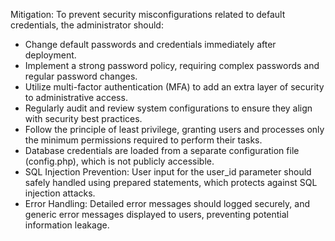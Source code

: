 Mitigation: To prevent security misconfigurations related to default credentials, the administrator should:

- Change default passwords and credentials immediately after deployment.
- Implement a strong password policy, requiring complex passwords and regular password changes.
- Utilize multi-factor authentication (MFA) to add an extra layer of security to administrative access.
- Regularly audit and review system configurations to ensure they align with security best practices.
- Follow the principle of least privilege, granting users and processes only the minimum permissions required to perform their tasks.
- Database credentials are loaded from a separate configuration file (config.php), which is not publicly accessible.
- SQL Injection Prevention: User input for the user_id parameter should safely handled using prepared statements, which protects against SQL injection attacks.
- Error Handling: Detailed error messages should logged securely, and generic error messages displayed to users, preventing potential information leakage.

